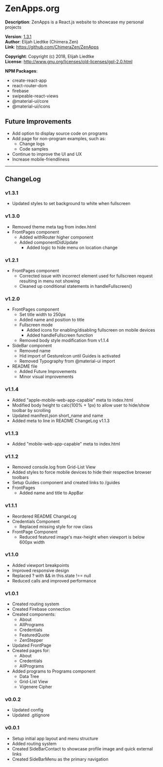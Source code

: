# ZenApps.org
  
**Description**:  ZenApps is a React.js website to showcase my personal projects

**Version**:      [1.3.1](#v131)  
**Author**:       Elijah Liedtke (Chimera.Zen)  
**Link**:         https://github.com/ChimeraZen/ZenApps

**Copyright**:    Copyright (c) 2018, Elijah Liedtke  
**License**:      http://www.gnu.org/licenses/old-licenses/gpl-2.0.html  

**NPM Packages**:
* create-react-app
* react-router-dom
* firebase
* swipeable-react-views
* @material-ui/core
* @material-ui/icons


## Future Improvements
* Add option to display source code on programs
* Add page for non-program examples, such as:
  * Change logs
  * Code samples
* Continue to improve the UI and UX
* Increase mobile-friendliness


---

## ChangeLog
### v1.3.1
* Updated styles to set background to white when fullscreen


### v1.3.0
* Removed theme meta tag from index.html
* FrontPages component
  * Added withRouter higher component 
  * Added componentDidUpdate
    * Added logic to hide menu on location change
  

### v1.2.1
* FrontPages component
  * Corrected issue with incorrect element used for fullscreen request resulting in menu not showing
  * Cleaned up conditional statements in handleFullscreen()
  

### v1.2.0
* FrontPages component
  * Set title width to 250px
  * Added name and position to title
  * Fullscreen mode
    * Added icons for enabling/disabling fullscreen on mobile devices
    * Added handleFullscreen function
  * Removed body style modification from v1.1.4
* SideBar component
  * Removed name
  * Hid import of GestureIcon until Guides is activated
  * Removed Typography from @material-ui import
* README file
  * Added Future Improvements
  * Minor visual improvements


### v1.1.4
* Added "apple-mobile-web-app-capable" meta to index.html
* Modified body height to calc(100% + 1px) to allow user to hide/show toolbar by scrolling
* Updated manifest.json short_name and name
* Added meta to line in README ChangeLog v1.1.3


### v1.1.3
* Added "mobile-web-app-capable" meta to index.html


### v1.1.2
* Removed console.log from Grid-List View
* Added styles to force mobile devices to hide their respective browser toolbars
* Setup Guides component and created links to /guides
* FrontPages
  * Added name and title to AppBar


### v1.1.1
* Reordered README ChangeLog
* Credentials Component
  * Replaced missing style for row class
* FrontPage Component
  * Reduced featured image's max-height when viewport is below 600px width


### v1.1.0
* Added viewport breakpoints
* Improved responsive design
* Replaced ? with && in this.state !== null
* Reduced calls and improved performance


### v1.0.1
* Created routing system
* Created Firebase connection
* Created components:
  * About
  * AllPrograms
  * Credentials
  * FeaturedQuote
  * ZenStepper
* Updated FrontPage
* Created pages for:
  * About
  * Credentials
  * AllPrograms
* Added programs to Programs component
  * Data Tree
  * Grid-List View
  * Vigenere Cipher


### v0.0.2
* Updated config
* Updated .gitignore


### v0.0.1
* Setup initial app layout and menu structure
* Added routing system
* Created SideBarContact to showcase profile image and quick external links
* Created SideBarMenu as the primary navigation
